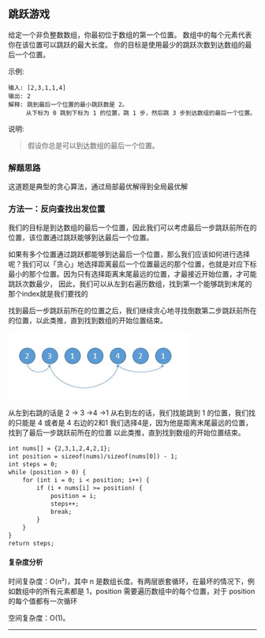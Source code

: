 ## 跳跃游戏 

给定一个非负整数数组，你最初位于数组的第一个位置。
数组中的每个元素代表你在该位置可以跳跃的最大长度。
你的目标是使用最少的跳跃次数到达数组的最后一个位置。

示例:
```
输入: [2,3,1,1,4]
输出: 2
解释: 跳到最后一个位置的最小跳跃数是 2。
     从下标为 0 跳到下标为 1 的位置，跳 1 步，然后跳 3 步到达数组的最后一个位置。
```

说明:
>假设你总是可以到达数组的最后一个位置。
 
### 解题思路
这道题是典型的贪心算法，通过局部最优解得到全局最优解

### 方法一：反向查找出发位置 
我们的目标是到达数组的最后一个位置，因此我们可以考虑最后一步跳跃前所在的位置，该位置通过跳跃能够到达最后一个位置。

如果有多个位置通过跳跃都能够到达最后一个位置，那么我们应该如何进行选择呢？我们可以「贪心」地选择距离最后一个位置最远的那个位置，也就是对应下标最小的那个位置。因为只有选择距离末尾最远的位置，才最接近开始位置，才可能跳跃次数最少，
因此，我们可以从左到右遍历数组，找到第一个能够跳到末尾的那个index就是我们要找的

找到最后一步跳跃前所在的位置之后，我们继续贪心地寻找倒数第二步跳跃前所在的位置，以此类推，直到找到数组的开始位置结束。


![Tree](../../res/JumpGame/jump1.png)

从左到右跳的话是 2 -> 3 ->4 ->1
从右到左的话，我们找能跳到 1 的位置，我们找的只能是 4 或者是 4 右边的2和1
我们选择4是，因为他是距离末尾最远的位置，找到了最后一步跳跃前所在的位置
以此类推，直到找到数组的开始位置结束。

```
int nums[] = {2,3,1,2,4,2,1};
int position = sizeof(nums)/sizeof(nums[0]) - 1;
int steps = 0;
while (position > 0) {
    for (int i = 0; i < position; i++) {
        if (i + nums[i] >= position) {
            position = i;
            steps++;
            break;
        }
    }
}
return steps;
```

#### 复杂度分析
时间复杂度：O(n²)，其中 n 是数组长度。有两层嵌套循环，在最坏的情况下，例如数组中的所有元素都是 1，position 需要遍历数组中的每个位置，对于 position 的每个值都有一次循环

空间复杂度：O(1)。





  
   ---------------------------------
      
      
